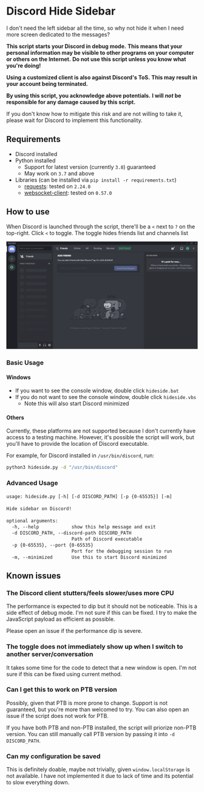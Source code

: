 # Discord Hide Sidebar

I don't need the left sidebar all the time, so why not hide it when I need more screen dedicated to the messages?

**This script starts your Discord in debug mode.**
**This means that your personal information may be visible to other programs on your computer or others on the Internet.**
**Do not use this script unless you know what you're doing!**

**Using a customized client is also against Discord's ToS.**
**This may result in your account being terminated.**

**By using this script, you acknowledge above potentials.**
**I will *not* be responsible for any damage caused by this script.**

If you don't know how to mitigate this risk and are not willing to take it, please wait for Discord to implement this functionality.

## Requirements

* Discord installed
* Python installed
  * Support for latest version (currently `3.8`) guaranteed
  * May work on `3.7` and above
* Libraries (can be installed via `pip install -r requirements.txt`)
  * [requests](https://requests.readthedocs.io/en/master/): tested on `2.24.0`
  * [websocket-client](https://github.com/websocket-client/websocket-client): tested on `0.57.0`

## How to use

When Discord is launched through the script, there'll be a `<` next to `?` on the top-right.
Click `<` to toggle. The toggle hides friends list and channels list

![Example](asset/eg.gif)

### Basic Usage

#### Windows

* If you want to see the console window, double click `hideside.bat`
* If you do not want to see the console window, double click `hideside.vbs`
  * Note this will also start Discord minimized

#### Others

Currently, these platforms are not supported because I don't currently have access to a testing machine.
However, it's possible the script will work, but you'll have to provide the location of Discord executable.

For example, for Discord installed in `/usr/bin/discord`, run:

```bash
python3 hideside.py -d "/usr/bin/discord"
```

### Advanced Usage

```text
usage: hideside.py [-h] [-d DISCORD_PATH] [-p {0-65535}] [-m]

Hide sidebar on Discord!

optional arguments:
  -h, --help            show this help message and exit
  -d DISCORD_PATH, --discord-path DISCORD_PATH
                        Path of Discord executable
  -p {0-65535}, --port {0-65535}
                        Port for the debugging session to run
  -m, --minimized       Use this to start Discord minimized
```

## Known issues

### The Discord client stutters/feels slower/uses more CPU

The performance is expected to dip but it should not be noticeable.
This is a side effect of debug mode. I'm not sure if this can be fixed.
I try to make the JavaScript payload as efficient as possible.

Please open an issue if the performance dip is severe.

### The toggle does not immediately show up when I switch to another server/conversation

It takes some time for the code to detect that a new window is open.
I'm not sure if this can be fixed using current method.

### Can I get this to work on PTB version

Possibly, given that PTB is more prone to change.
Support is not guaranteed, but you're more than welcomed to try.
You can also open an issue if the script does not work for PTB.

If you have both PTB and non-PTB installed, the script will priorize non-PTB version.
You can still manually call PTB version by passing it into `-d DISCORD_PATH`.

### Can my configuration be saved

This is definitely doable, maybe not trivially, given `window.localStorage` is not available.
I have not implemented it due to lack of time and its potential to slow everything down.
